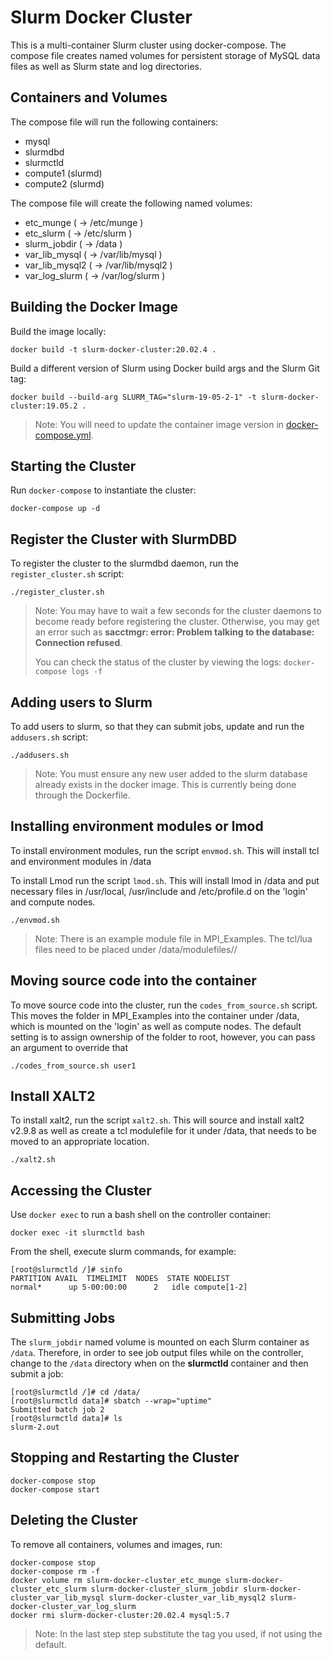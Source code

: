 # Slurm Docker Cluster

This is a multi-container Slurm cluster using docker-compose.  The compose file
creates named volumes for persistent storage of MySQL data files as well as
Slurm state and log directories.

## Containers and Volumes

The compose file will run the following containers:

* mysql
* slurmdbd
* slurmctld
* compute1 (slurmd)
* compute2 (slurmd)

The compose file will create the following named volumes:

* etc_munge         ( -> /etc/munge     )
* etc_slurm         ( -> /etc/slurm     )
* slurm_jobdir      ( -> /data          )
* var_lib_mysql     ( -> /var/lib/mysql )
* var_lib_mysql2    ( -> /var/lib/mysql2 )
* var_log_slurm     ( -> /var/log/slurm )

## Building the Docker Image

Build the image locally:

```console
docker build -t slurm-docker-cluster:20.02.4 .
```

Build a different version of Slurm using Docker build args and the Slurm Git
tag:

```console
docker build --build-arg SLURM_TAG="slurm-19-05-2-1" -t slurm-docker-cluster:19.05.2 .
```

> Note: You will need to update the container image version in
> [docker-compose.yml](docker-compose.yml).



## Starting the Cluster

Run `docker-compose` to instantiate the cluster:

```console
docker-compose up -d
```

## Register the Cluster with SlurmDBD

To register the cluster to the slurmdbd daemon, run the `register_cluster.sh`
script:

```console
./register_cluster.sh
```

> Note: You may have to wait a few seconds for the cluster daemons to become
> ready before registering the cluster.  Otherwise, you may get an error such
> as **sacctmgr: error: Problem talking to the database: Connection refused**.
>
> You can check the status of the cluster by viewing the logs: `docker-compose
> logs -f`

## Adding users to Slurm

To add users to slurm, so that they can submit jobs, update and run the `addusers.sh` script:

```console
./addusers.sh
```
> Note: You must ensure any new user added to the slurm database already exists
> in the docker image. This is currently being done through the Dockerfile.

## Installing environment modules or lmod
To install environment modules, run the script `envmod.sh`. This will install tcl and environment
modules in /data 

To install Lmod run the script `lmod.sh`. This will install lmod in /data and put necessary 
files in /usr/local, /usr/include and /etc/profile.d on the 'login' and compute nodes.
```console
./envmod.sh
```
> Note: There is an example module file in MPI_Examples. The tcl/lua files need to be placed under
/data/modulefiles/<sw name>/<version> 

## Moving source code into the container

To move source code into the cluster, run the `codes_from_source.sh` script. This moves 
the folder in MPI_Examples into the container under /data, which is mounted on the 'login' 
as well as compute nodes. The default setting is to assign ownership of the folder to root, 
however, you can pass an argument to override that
```console
./codes_from_source.sh user1
```  

## Install XALT2
To install xalt2, run the script `xalt2.sh`. This will source and install xalt2 v2.9.8 as well
as create a tcl modulefile for it under /data, that needs to be moved to an appropriate location.
```console
./xalt2.sh
```

## Accessing the Cluster

Use `docker exec` to run a bash shell on the controller container:

```console
docker exec -it slurmctld bash
```

From the shell, execute slurm commands, for example:

```console
[root@slurmctld /]# sinfo
PARTITION AVAIL  TIMELIMIT  NODES  STATE NODELIST
normal*      up 5-00:00:00      2   idle compute[1-2]
```

## Submitting Jobs

The `slurm_jobdir` named volume is mounted on each Slurm container as `/data`.
Therefore, in order to see job output files while on the controller, change to
the `/data` directory when on the **slurmctld** container and then submit a job:

```console
[root@slurmctld /]# cd /data/
[root@slurmctld data]# sbatch --wrap="uptime"
Submitted batch job 2
[root@slurmctld data]# ls
slurm-2.out
```

## Stopping and Restarting the Cluster

```console
docker-compose stop
docker-compose start
```

## Deleting the Cluster

To remove all containers, volumes and images, run:

```console
docker-compose stop
docker-compose rm -f
docker volume rm slurm-docker-cluster_etc_munge slurm-docker-cluster_etc_slurm slurm-docker-cluster_slurm_jobdir slurm-docker-cluster_var_lib_mysql slurm-docker-cluster_var_lib_mysql2 slurm-docker-cluster_var_log_slurm
docker rmi slurm-docker-cluster:20.02.4 mysql:5.7
```
> Note: In the last step step substitute the tag you used, if not using the default.

